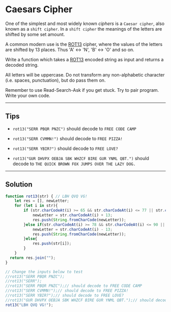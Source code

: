 # Caesars Cipher

One of the simplest and most widely known *ciphers* is a `Caesar cipher`, also known as a `shift cipher`. In a `shift cipher` the meanings of the letters are shifted by some set amount.

A common modern use is the [ROT13](https://en.wikipedia.org/wiki/ROT13) cipher, where the values of the letters are shifted by 13 places. Thus 'A' ↔ 'N', 'B' ↔ 'O' and so on.

Write a function which takes a [ROT13](https://en.wikipedia.org/wiki/ROT13) encoded string as input and returns a decoded string.

All letters will be uppercase. Do not transform any non-alphabetic character (i.e. spaces, punctuation), but do pass them on.

Remember to use Read-Search-Ask if you get stuck. Try to pair program. Write your own code.

---

## Tips

- `rot13("SERR PBQR PNZC")` should decode to `FREE CODE CAMP`

- `rot13("SERR CVMMN!")` should decode to `FREE PIZZA!`

- `rot13("SERR YBIR?")` should decode to `FREE LOVE?`

- `rot13("GUR DHVPX OEBJA SBK WHZCF BIRE GUR YNML QBT.")` should decode to `THE QUICK BROWN FOX JUMPS OVER THE LAZY DOG.`

---

## Solution

```js
function rot13(str) { // LBH QVQ VG!
    let res = [], newLetter;
    for (let i in str){
        if (str.charCodeAt(i) >= 65 && str.charCodeAt(i) <= 77 || str.charCodeAt(i) >= 97 && str.charCodeAt(i) <= 109){
            newLetter = str.charCodeAt(i) + 13;
            res.push(String.fromCharCode(newLetter));
        }else if(str.charCodeAt(i) >= 78 && str.charCodeAt(i) <= 90 || str.charCodeAt(i) >= 110 && str.charCodeAt(i) <= 122){
            newLetter = str.charCodeAt(i) - 13;
            res.push(String.fromCharCode(newLetter));
        }else{
            res.push(str[i]);
        }
    }
  return res.join("");
}

// Change the inputs below to test
//rot13("SERR PBQR PNZC");
//rot13("SERR");
//rot13("SERR PBQR PNZC");// should decode to FREE CODE CAMP
//rot13("SERR CVMMN!");// should decode to FREE PIZZA!
//rot13("SERR YBIR?");// should decode to FREE LOVE?
//rot13("GUR DHVPX OEBJA SBK WHZCF BIRE GUR YNML QBT.");// should decode to THE QUICK BROWN FOX JUMPS OVER THE LAZY DOG.
rot13("LBH QVQ VG!");
```